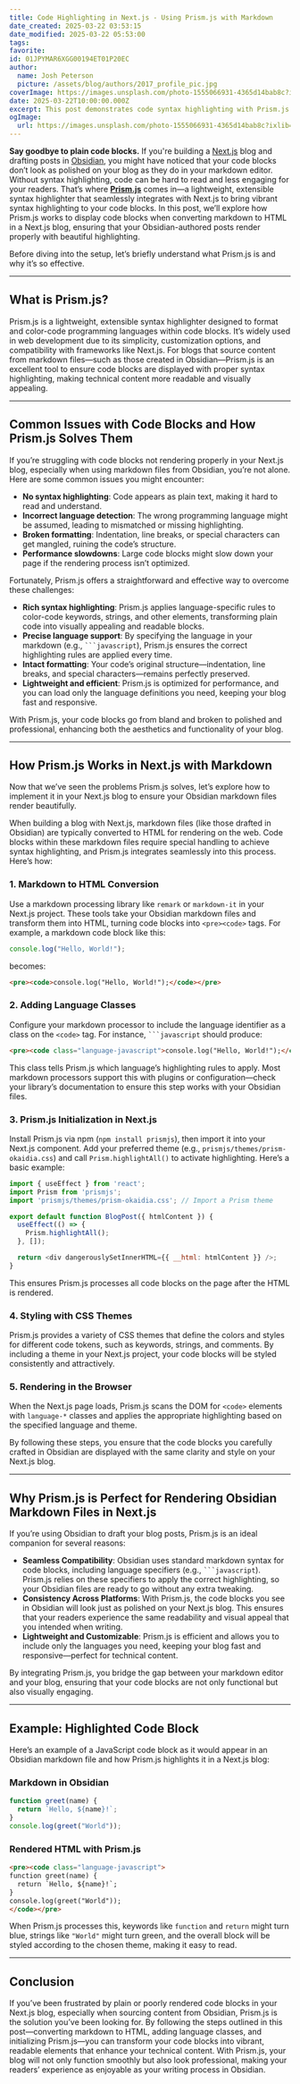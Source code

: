 ```yaml
---
title: Code Highlighting in Next.js - Using Prism.js with Markdown
date_created: 2025-03-22 03:53:15
date_modified: 2025-03-22 05:53:00
tags: 
favorite: 
id: 01JPYMAR6XGG00194ET01P20EC
author:
  name: Josh Peterson
  picture: /assets/blog/authors/2017_profile_pic.jpg
coverImage: https://images.unsplash.com/photo-1555066931-4365d14bab8c?ixlib=rb-4.0.3&ixid=M3wxMjA3fDB8MHxwaG90by1wYWdlfHx8fGVufDB8fHx8fA%3D%3D&auto=format&fit=crop&w=1770&q=80
date: 2025-03-22T10:00:00.000Z
excerpt: This post demonstrates code syntax highlighting with Prism.js in our Next.js blog.
ogImage:
  url: https://images.unsplash.com/photo-1555066931-4365d14bab8c?ixlib=rb-4.0.3&ixid=M3wxMjA3fDB8MHxwaG90by1wYWdlfHx8fGVufDB8fHx8fA%3D%3D&auto=format&fit=crop&w=1770&q=80
---
```

**Say goodbye to plain code blocks.** If you're building a [Next.js](https://nextjs.org/) blog and drafting posts in [Obsidian](https://obsidian.md/), you might have noticed that your code blocks don’t look as polished on your blog as they do in your markdown editor. Without syntax highlighting, code can be hard to read and less engaging for your readers. That’s where **[Prism.js](https://prismjs.com/)** comes in—a lightweight, extensible syntax highlighter that seamlessly integrates with Next.js to bring vibrant syntax highlighting to your code blocks. In this post, we’ll explore how Prism.js works to display code blocks when converting markdown to HTML in a Next.js blog, ensuring that your Obsidian-authored posts render properly with beautiful highlighting.

Before diving into the setup, let’s briefly understand what Prism.js is and why it’s so effective.

---

## What is Prism.js?

Prism.js is a lightweight, extensible syntax highlighter designed to format and color-code programming languages within code blocks. It’s widely used in web development due to its simplicity, customization options, and compatibility with frameworks like Next.js. For blogs that source content from markdown files—such as those created in Obsidian—Prism.js is an excellent tool to ensure code blocks are displayed with proper syntax highlighting, making technical content more readable and visually appealing.

---

## Common Issues with Code Blocks and How Prism.js Solves Them

If you’re struggling with code blocks not rendering properly in your Next.js blog, especially when using markdown files from Obsidian, you’re not alone. Here are some common issues you might encounter:

- **No syntax highlighting**: Code appears as plain text, making it hard to read and understand.
- **Incorrect language detection**: The wrong programming language might be assumed, leading to mismatched or missing highlighting.
- **Broken formatting**: Indentation, line breaks, or special characters can get mangled, ruining the code’s structure.
- **Performance slowdowns**: Large code blocks might slow down your page if the rendering process isn’t optimized.

Fortunately, Prism.js offers a straightforward and effective way to overcome these challenges:

- **Rich syntax highlighting**: Prism.js applies language-specific rules to color-code keywords, strings, and other elements, transforming plain code into visually appealing and readable blocks.
- **Precise language support**: By specifying the language in your markdown (e.g., ```` ```javascript ````), Prism.js ensures the correct highlighting rules are applied every time.
- **Intact formatting**: Your code’s original structure—indentation, line breaks, and special characters—remains perfectly preserved.
- **Lightweight and efficient**: Prism.js is optimized for performance, and you can load only the language definitions you need, keeping your blog fast and responsive.

With Prism.js, your code blocks go from bland and broken to polished and professional, enhancing both the aesthetics and functionality of your blog.

---

## How Prism.js Works in Next.js with Markdown

Now that we’ve seen the problems Prism.js solves, let’s explore how to implement it in your Next.js blog to ensure your Obsidian markdown files render beautifully.

When building a blog with Next.js, markdown files (like those drafted in Obsidian) are typically converted to HTML for rendering on the web. Code blocks within these markdown files require special handling to achieve syntax highlighting, and Prism.js integrates seamlessly into this process. Here’s how:

### 1. Markdown to HTML Conversion

Use a markdown processing library like `remark` or `markdown-it` in your Next.js project. These tools take your Obsidian markdown files and transform them into HTML, turning code blocks into `<pre><code>` tags. For example, a markdown code block like this:

```javascript
console.log("Hello, World!");
```

becomes:

```html
<pre><code>console.log("Hello, World!");</code></pre>
```

### 2. Adding Language Classes

Configure your markdown processor to include the language identifier as a class on the `<code>` tag. For instance, ```` ```javascript ```` should produce:

```html
<pre><code class="language-javascript">console.log("Hello, World!");</code></pre>
```

This class tells Prism.js which language’s highlighting rules to apply. Most markdown processors support this with plugins or configuration—check your library’s documentation to ensure this step works with your Obsidian files.

### 3. Prism.js Initialization in Next.js

Install Prism.js via npm (`npm install prismjs`), then import it into your Next.js component. Add your preferred theme (e.g., `prismjs/themes/prism-okaidia.css`) and call `Prism.highlightAll()` to activate highlighting. Here’s a basic example:

```javascript
import { useEffect } from 'react';
import Prism from 'prismjs';
import 'prismjs/themes/prism-okaidia.css'; // Import a Prism theme

export default function BlogPost({ htmlContent }) {
  useEffect(() => {
    Prism.highlightAll();
  }, []);

  return <div dangerouslySetInnerHTML={{ __html: htmlContent }} />;
}
```

This ensures Prism.js processes all code blocks on the page after the HTML is rendered.

### 4. Styling with CSS Themes

Prism.js provides a variety of CSS themes that define the colors and styles for different code tokens, such as keywords, strings, and comments. By including a theme in your Next.js project, your code blocks will be styled consistently and attractively.

### 5. Rendering in the Browser

When the Next.js page loads, Prism.js scans the DOM for `<code>` elements with `language-*` classes and applies the appropriate highlighting based on the specified language and theme.

By following these steps, you ensure that the code blocks you carefully crafted in Obsidian are displayed with the same clarity and style on your Next.js blog.

---

## Why Prism.js is Perfect for Rendering Obsidian Markdown Files in Next.js

If you’re using Obsidian to draft your blog posts, Prism.js is an ideal companion for several reasons:

- **Seamless Compatibility**: Obsidian uses standard markdown syntax for code blocks, including language specifiers (e.g., ```` ```javascript ````). Prism.js relies on these specifiers to apply the correct highlighting, so your Obsidian files are ready to go without any extra tweaking.
- **Consistency Across Platforms**: With Prism.js, the code blocks you see in Obsidian will look just as polished on your Next.js blog. This ensures that your readers experience the same readability and visual appeal that you intended when writing.
- **Lightweight and Customizable**: Prism.js is efficient and allows you to include only the languages you need, keeping your blog fast and responsive—perfect for technical content.

By integrating Prism.js, you bridge the gap between your markdown editor and your blog, ensuring that your code blocks are not only functional but also visually engaging.

---

## Example: Highlighted Code Block

Here’s an example of a JavaScript code block as it would appear in an Obsidian markdown file and how Prism.js highlights it in a Next.js blog:

### Markdown in Obsidian

```javascript
function greet(name) {
  return `Hello, ${name}!`;
}
console.log(greet("World"));
```

### Rendered HTML with Prism.js

```html
<pre><code class="language-javascript">
function greet(name) {
  return `Hello, ${name}!`;
}
console.log(greet("World"));
</code></pre>
```

When Prism.js processes this, keywords like `function` and `return` might turn blue, strings like `"World"` might turn green, and the overall block will be styled according to the chosen theme, making it easy to read.

---

## Conclusion

If you’ve been frustrated by plain or poorly rendered code blocks in your Next.js blog, especially when sourcing content from Obsidian, Prism.js is the solution you’ve been looking for. By following the steps outlined in this post—converting markdown to HTML, adding language classes, and initializing Prism.js—you can transform your code blocks into vibrant, readable elements that enhance your technical content. With Prism.js, your blog will not only function smoothly but also look professional, making your readers’ experience as enjoyable as your writing process in Obsidian.